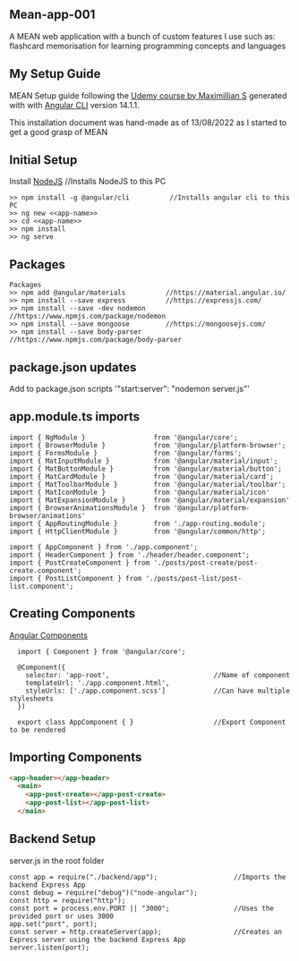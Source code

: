 ## Mean-app-001

A MEAN web application with a bunch of custom features I use such as: flashcard memorisation for learning programming concepts and languages

## My Setup Guide

MEAN Setup guide following the [Udemy course by Maximillian S](https://www.udemy.com/course/angular-2-and-nodejs-the-practical-guide/) generated with with [Angular CLI](https://github.com/angular/angular-cli) version 14.1.1.

This installation document was hand-made as of 13/08/2022 as I started to get a good grasp of MEAN

## Initial Setup

Install [NodeJS](https://nodejs.org/en/)   //Installs NodeJS to this PC
```
>> npm install -g @angular/cli          //Installs angular cli to this PC
>> ng new <<app-name>>
>> cd <<app-name>>
>> npm install
>> ng serve
```

## Packages
```
Packages
>> npm add @angular/materials          //https://material.angular.io/
>> npm install --save express          //https://expressjs.com/
>> npm install --save -dev nodemon     //https://www.npmjs.com/package/nodemon
>> npm install --save mongoose         //https://mongoosejs.com/
>> npm install --save body-parser      //https://www.npmjs.com/package/body-parser
```

## package.json updates

Add to package.json scripts
  '"start:server": "nodemon server.js"'


## app.module.ts imports
```JS
import { NgModule }                 from '@angular/core';
import { BrowserModule }            from '@angular/platform-browser';
import { FormsModule }              from '@angular/forms';
import { MatInputModule }           from '@angular/material/input';
import { MatButtonModule }          from '@angular/material/button';
import { MatCardModule }            from '@angular/material/card';
import { MatToolbarModule }         from '@angular/material/toolbar';
import { MatIconModule }            from '@angular/material/icon'
import { MatExpansionModule }       from '@angular/material/expansion'
import { BrowserAnimationsModule }  from '@angular/platform-browser/animations'
import { AppRoutingModule }         from './app-routing.module';
import { HttpClientModule }         from '@angular/common/http';

import { AppComponent } from './app.component';
import { HeaderComponent } from './header/header.component';
import { PostCreateComponent } from './posts/post-create/post-create.component';
import { PostListComponent } from './posts/post-list/post-list.component';
```


## Creating Components   

  [Angular Components](//https://angular.io/guide/component-overview)
```TS
  import { Component } from '@angular/core';

  @Component({
    selector: 'app-root',                          //Name of component
    templateUrl: './app.component.html',
    styleUrls: ['./app.component.scss']            //Can have multiple stylesheets
  })

  export class AppComponent { }                    //Export Component to be rendered
```


## Importing Components
```HTML
<app-header></app-header>
  <main>
    <app-post-create></app-post-create>
    <app-post-list></app-post-list>
  </main>
```


## Backend Setup

server.js in the root folder
```JS
const app = require("./backend/app");                   //Imports the backend Express App
const debug = require("debug")("node-angular");
const http = require("http");
const port = process.env.PORT || "3000";                //Uses the provided port or uses 3000
app.set("port", port);
const server = http.createServer(app);                  //Creates an Express server using the backend Express App
server.listen(port);
```
